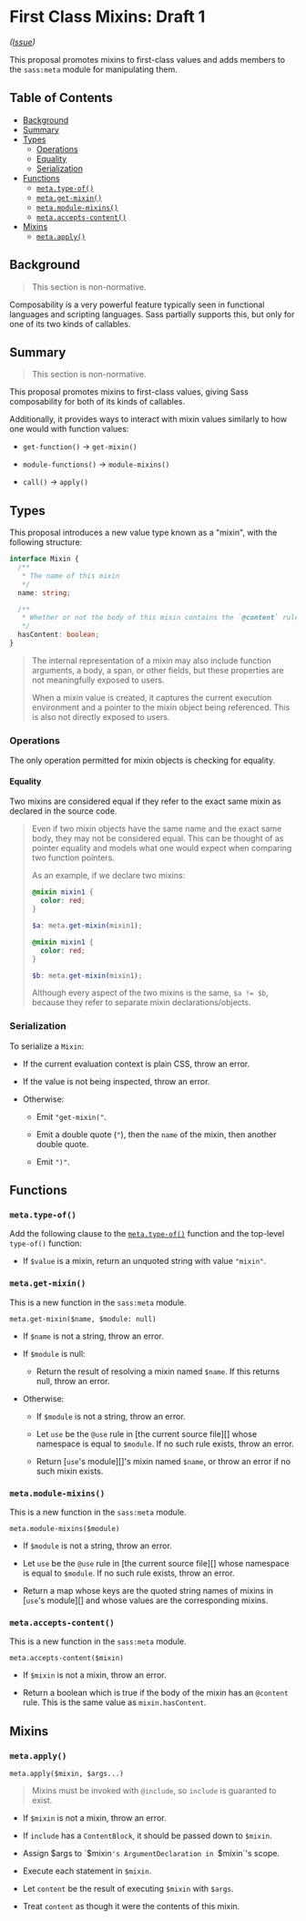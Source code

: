 # First Class Mixins: Draft 1

*([Issue](https://github.com/sass/sass/issues/626))*

This proposal promotes mixins to first-class values and adds members to the
`sass:meta` module for manipulating them.

## Table of Contents

* [Background](#background)
* [Summary](#summary)
* [Types](#types)
  * [Operations](#operations)
  * [Equality](#equality)
  * [Serialization](#serialization)
* [Functions](#functions)
  * [`meta.type-of()`](#metatype-of)
  * [`meta.get-mixin()`](#metaget-mixin)
  * [`meta.module-mixins()`](#metamodule-mixins)
  * [`meta.accepts-content()`](#metaaccepts-content)
* [Mixins](#mixins)
  * [`meta.apply()`](#metaapply)
## Background

> This section is non-normative.

Composability is a very powerful feature typically seen in functional languages
and scripting languages. Sass partially supports this, but only for one of its
two kinds of callables.

## Summary

> This section is non-normative.

This proposal promotes mixins to first-class values, giving Sass composability
for both of its kinds of callables.

Additionally, it provides ways to interact with mixin values similarly to how
one would with function values:

* `get-function()` → `get-mixin()`

* `module-functions()` → `module-mixins()`

* `call()` → `apply()`

## Types

This proposal introduces a new value type known as a "mixin", with the
following structure:

```ts
interface Mixin {
  /**
   * The name of this mixin
   */
  name: string;

  /**
   * Whether or not the body of this mixin contains the `@content` rule
   */
  hasContent: boolean;
}
```

> The internal representation of a mixin may also include function arguments, a body, a span, or other fields, but these properties are not meaningfully exposed to users.
>
> When a mixin value is created, it captures the current execution environment and a pointer to the mixin object being referenced. This is also not directly exposed to users.

### Operations

The only operation permitted for mixin objects is checking for equality. 

#### Equality

Two mixins are considered equal if they refer to the exact same mixin as declared in the source code.

> Even if two mixin objects have the same name and the exact same body, they may not be considered equal. This can be thought of as pointer equality and models what one would expect when comparing two function pointers.
>
> As an example, if we declare two mixins:
> 
> ```scss
> @mixin mixin1 {
>   color: red;
> }
> 
> $a: meta.get-mixin(mixin1);
> 
> @mixin mixin1 {
>   color: red;
> }
> 
> $b: meta.get-mixin(mixin1);
> ```
> 
> Although every aspect of the two mixins is the same, `$a != $b`, because they refer to separate mixin declarations/objects.

### Serialization

To serialize a `Mixin`:

* If the current evaluation context is plain CSS, throw an error.

* If the value is not being inspected, throw an error.

* Otherwise:

  * Emit `"get-mixin("`.

  * Emit a double quote (`"`), then the `name` of the mixin, then another double quote.

  * Emit `")"`.

## Functions

### `meta.type-of()`

Add the following clause to the [`meta.type-of()`] function and the top-level
`type-of()` function:

[`meta.type-of()`]: ../spec/built-in-modules/meta.md#type-of

* If `$value` is a mixin, return an unquoted string with value `"mixin"`.

### `meta.get-mixin()`

This is a new function in the `sass:meta` module.

```
meta.get-mixin($name, $module: null)
```

* If `$name` is not a string, throw an error.

* If `$module` is null:

  * Return the result of resolving a mixin named `$name`. If this returns
    null, throw an error.

* Otherwise:
  
  * If `$module` is not a string, throw an error.

  * Let `use` be the `@use` rule in [the current source file][] whose
    namespace is equal to `$module`. If no such rule exists, throw an error.

  * Return [`use`'s module][]'s mixin named `$name`, or throw an error if no
    such mixin exists.

### `meta.module-mixins()`

This is a new function in the `sass:meta` module.

```
meta.module-mixins($module)
```

* If `$module` is not a string, throw an error.

* Let `use` be the `@use` rule in [the current source file][] whose namespace is
  equal to `$module`. If no such rule exists, throw an error.

* Return a map whose keys are the quoted string names of mixins in [`use`'s module][] and
  whose values are the corresponding mixins.

### `meta.accepts-content()`

This is a new function in the `sass:meta` module.

```
meta.accepts-content($mixin)
```

* If `$mixin` is not a mixin, throw an error.

* Return a boolean which is true if the body of the mixin has an `@content` rule. This is the same value as `mixin.hasContent`.

## Mixins

### `meta.apply()`

```
meta.apply($mixin, $args...)
```

> Mixins must be invoked with `@include`, so `include` is guaranted to exist.

* If `$mixin` is not a mixin, throw an error.

* If `include` has a `ContentBlock`, it should be passed down to `$mixin`.

* Assign $args to `$mixin`'s ArgumentDeclaration in `$mixin`'s scope.

* Execute each statement in `$mixin`.

* Let `content` be the result of executing `$mixin` with `$args`.

* Treat `content` as though it were the contents of this mixin.
